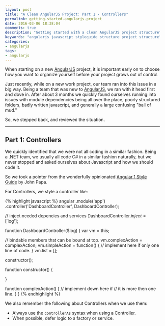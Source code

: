 ```yaml
---
layout: post
title: "A Clean AngularJS Project: Part 1 - Controllers"
permalink: getting-started-angularjs-project
date: 2016-03-06 18:38:04
comments: true
description: "Getting started with a clean AngularJS project structure"
keywords: "angularjs javascript styleguide structure project structure"
categories:
- angularjs
tags:
- angularjs
---
```


When starting on a new [AngularJS][angularjs] project, it is important early on to choose how you want to organize yourself before your project grows out of control.

Just recently, while on a new work project, our team ran into this issue in a big way. Being a team that was new to [AngularJS][angularjs], we ran with it head first and dove in. After about 3 months we quickly found ourselves running into issues with module dependencies being all over the place, poorly structured folders, badly written javascript, and generally a large confusing "ball of mud."

So, we stepped back, and reviewed the situation.

***

## Part 1: Controllers

We quickly identified that we were not all coding in a similar fashion. Being a .NET team, we usually all code C# in a similar fashion naturally, but we never stopped and asked ourselves about Javascript and how we should code it.

So we took a pointer from the wonderfully opinionated [Angular 1 Style Guide][angular-sg] by John Papa.

For Controllers, we style a controller like:

{% highlight javascript %}
angular
    .module('app')
    .controller('DashboardController', DashboardController);

// inject needed depencies and services
DashboardController.$inject = ['$log'];

function DashboardController($log) {
  var vm = this;

  // bindable members that can be bound at top.
  vm.complexAction = complexAction;
  vm.simpleAction = function() {
    // implement here if only one line of code.
  }
  vm.list = [];

  constructor();

  function constructor() {

  }

  function complexAction() {
    // implement down here if
    // it is more then one line.
  }
}
{% endhighlight %}

We also remember the following about Controllers when we use them:

* Always use the `controllerAs` syntax when using a Controller.
* When possible, defer logic to a factory or service.

[angularjs]: https://angularjs.org
[angular-sg]: https://github.com/johnpapa/angular-styleguide/blob/master/a1/README.md

